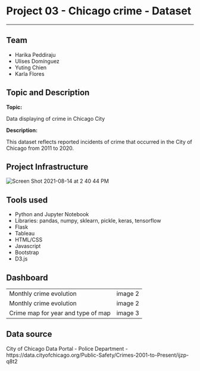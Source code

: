 <h1> Project 03 - Chicago crime - Dataset</h1>
<hr>
<h2>Team</h2>
<ul>
  <li>Harika Peddiraju</li>
  <li>Ulises Domínguez</li>
  <li>Yuting Chien</li>
  <li>Karla Flores</li>
  </li>
</ul>

<h2>Topic and Description</h2>
<strong>Topic:</strong>
<p>Data displaying of crime in Chicago City</p>
<strong>Description:</strong>
<p>This dataset reflects reported incidents of crime that occurred in the City of Chicago from 2011 to 2020.</p>

<h2>Project Infrastructure</h2>

![Screen Shot 2021-08-14 at 2 40 44 PM](https://user-images.githubusercontent.com/77529968/129458410-c4ce8557-b3e7-49c7-b7e5-dce9cc971f36.png)

<h2>Tools used</h2>
<ul>
  <li>Python and Jupyter Notebook</li>
  <li>Libraries: pandas, numpy, sklearn, pickle, keras, tensorflow</li>
  <li>Flask</li>
  <li>Tableau</li>
  <li>HTML/CSS</li>
  <li>Javascript</li>
  <li>Bootstrap</li>
  <li>D3.js</li>
</ul>

<h2>Dashboard</h2>
<table>
    <tr>
      <td>Monthly crime evolution</td>
      <td>image 2</td>
    </tr>
    <tr>
      <td>Monthly crime evolution</td>
      <td>image 2</td> 
    </tr>
    <tr>
      <td>Crime map for year and type of map</td>
      <td>image 3</td> 
    </tr>
 </table>

<h2>Data source</h2>
City of Chicago Data Portal - Police Department - 
https://data.cityofchicago.org/Public-Safety/Crimes-2001-to-Present/ijzp-q8t2 


